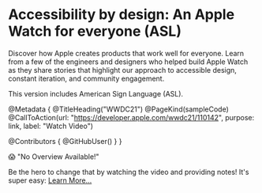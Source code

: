 # Accessibility by design: An Apple Watch for everyone (ASL)

Discover how Apple creates products that work well for everyone. Learn from a few of the engineers and designers who helped build Apple Watch as they share stories that highlight our approach to accessible design, constant iteration, and community engagement.

This version includes American Sign Language (ASL).

@Metadata {
   @TitleHeading("WWDC21")
   @PageKind(sampleCode)
   @CallToAction(url: "https://developer.apple.com/wwdc21/110142", purpose: link, label: "Watch Video")

   @Contributors {
      @GitHubUser(<replace this with your GitHub handle>)
   }
}

😱 "No Overview Available!"

Be the hero to change that by watching the video and providing notes! It's super easy:
 [Learn More…](https://wwdcnotes.github.io/WWDCNotes/documentation/wwdcnotes/contributing)
